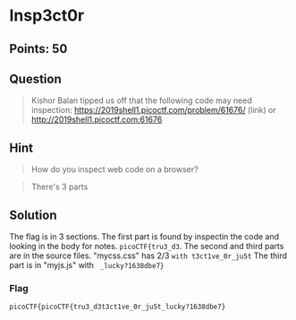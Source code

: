 # Insp3ct0r

## Points: 50

## Question 
  > Kishor Balan tipped us off that the following code may need inspection: https://2019shell1.picoctf.com/problem/61676/ (link) or http://2019shell1.picoctf.com:61676
## Hint
  > How do you inspect web code on a browser?
  
  > There's 3 parts
## Solution
  The flag is in 3 sections. The first part is found by inspectin the code and looking in the body for notes. `picoCTF{tru3_d3`.
  The second and third parts are in the source files. "mycss.css" has 2/3 `with t3ct1ve_0r_ju5t`
  The third part is in "myjs.js" with ` _lucky?1638dbe7}`
### Flag
`picoCTF{picoCTF{tru3_d3t3ct1ve_0r_ju5t_lucky?1638dbe7}`
